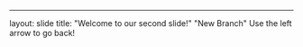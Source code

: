 
---
layout: slide
title: "Welcome to our second slide!"
"New Branch"
Use the left arrow to go back!
